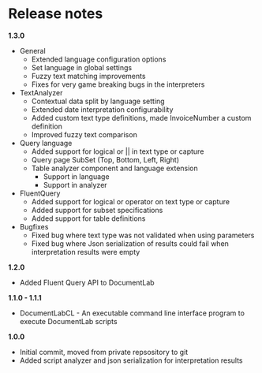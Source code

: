 # Release notes

**1.3.0**

* General
  * Extended language configuration options 
  * Set language in global settings
  * Fuzzy text matching improvements
  * Fixes for very game breaking bugs in the interpreters
* TextAnalyzer
  * Contextual data split by language setting
  * Extended date interpretation configurability
  * Added custom text type definitions, made InvoiceNumber a custom definition 
  * Improved fuzzy text comparison
* Query language
  * Added support for logical or || in text type or capture 
  * Query page SubSet (Top, Bottom, Left, Right) 
  * Table analyzer component and language extension 
    * Support in language
    * Support in analyzer
* FluentQuery
  * Added support for logical or operator on text type or capture
  * Added support for subset specifications 
  * Added support for table definitions 
* Bugfixes
  * Fixed bug where text type was not validated when using parameters 
  * Fixed bug where Json serialization of results could fail when interpretation results were empty

**1.2.0**

* Added Fluent Query API to DocumentLab

**1.1.0 - 1.1.1**

* DocumentLabCL - An executable command line interface program to execute DocumentLab scripts

**1.0.0**

* Initial commit, moved from private repsository to git
* Added script analyzer and json serialization for interpretation results
